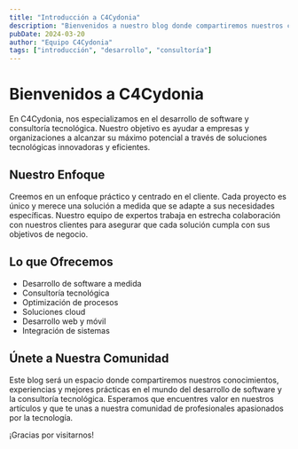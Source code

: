 ```yaml
---
title: "Introducción a C4Cydonia"
description: "Bienvenidos a nuestro blog donde compartiremos nuestros conocimientos y experiencias en desarrollo de software y consultoría."
pubDate: 2024-03-20
author: "Equipo C4Cydonia"
tags: ["introducción", "desarrollo", "consultoría"]
---
```


# Bienvenidos a C4Cydonia

En C4Cydonia, nos especializamos en el desarrollo de software y consultoría tecnológica. Nuestro objetivo es ayudar a empresas y organizaciones a alcanzar su máximo potencial a través de soluciones tecnológicas innovadoras y eficientes.

## Nuestro Enfoque

Creemos en un enfoque práctico y centrado en el cliente. Cada proyecto es único y merece una solución a medida que se adapte a sus necesidades específicas. Nuestro equipo de expertos trabaja en estrecha colaboración con nuestros clientes para asegurar que cada solución cumpla con sus objetivos de negocio.

## Lo que Ofrecemos

- Desarrollo de software a medida
- Consultoría tecnológica
- Optimización de procesos
- Soluciones cloud
- Desarrollo web y móvil
- Integración de sistemas

## Únete a Nuestra Comunidad

Este blog será un espacio donde compartiremos nuestros conocimientos, experiencias y mejores prácticas en el mundo del desarrollo de software y la consultoría tecnológica. Esperamos que encuentres valor en nuestros artículos y que te unas a nuestra comunidad de profesionales apasionados por la tecnología.

¡Gracias por visitarnos! 